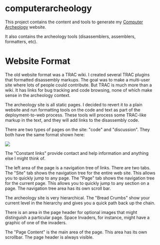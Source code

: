 computerarcheology
==================

This project contains the content and tools to generate my [Computer Archeology](http://computerarcheology.com) website.

It also contains the archeology tools (disassemblers, assemblers, formatters, etc).

# Website Format

The old website format was a TRAC wiki. I created several TRAC plugins that formatted disassembly markups. The goal was to make a multi-user site where lots of people could contribute. But TRAC is much more than a wiki. It has links for bug tracking and code browsing, none of which make sense in the archeology context.

The archeology site is all static pages. I decided to revert it to a plain website and run formatting tools on the code and text as part of the deployment-to-web process. These tools will process some TRAC-like markup in the text, and they will add links to the disassembly code.

There are two types of pages on the site: "code" and "discussion". They both have the same format shown here:

![](https://github.com/topherCantrell/computerarcheology/blob/master/art/NewLayout.jpg)

The "Constant links" provide contact and help information and anything else I might think of.

The left area of the page is a navigation tree of links. There are two tabs. The "Site" tab shows the navigation tree for the entire web site. This allows you to quickly jump to any page. The "Page" tab shows the navigation tree for the current page. This allows you to quickly jump to any section on a page. The navigation tree area has its own scroll bar.

The archeology site is very hierarchical. The "Bread Crumbs" show your current level in the hierarchy and gives you a quick path back up the chain.

There is an area in the page header for optional images that might distinguish a particular page. Space Invaders, for instance, might have a graphic of one of the invaders.

The "Page Content" is the main area of the page. This area has its own scrollbar. The page header is always visible.